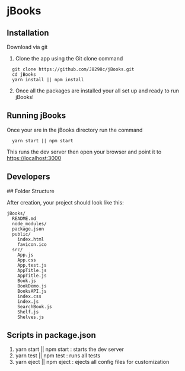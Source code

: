 <h1>jBooks</h1>

## Installation

Download via git

1. Clone the app using the Git clone command
```
  git clone https://github.com/J8298c/jBooks.git
  cd jBooks
  yarn install || npm install 
```
2. Once all the packages are installed your all set up and ready to run jBooks!


## Running jBooks

Once your are in the jBooks directory run the command

```
  yarn start || npm start 
```
This runs the dev server then open your browser and point it to 
<a href="https://localhost:300">https://localhost:3000</a>

<h2> Developers </h2>
## Folder Structure

After creation, your project should look like this:

```
jBooks/
  README.md
  node_modules/
  package.json
  public/
    index.html
    favicon.ico
  src/
    App.js
    App.css
    App.test.js
    AppTitle.js
    AppTitle.js
    Book.js
    BookDemo.js
    BooksAPI.js
    index.css
    index.js
    SearchBook.js
    Shelf.js
    Shelves.js
```
<h2>Scripts in package.json</h2>

<ol>
<li>yarn start || npm start : starts the dev server</li>
<li>yarn test || npm test : runs all tests</li>
<li>yarn eject || npm eject : ejects all config files for customization</li>
</ol>